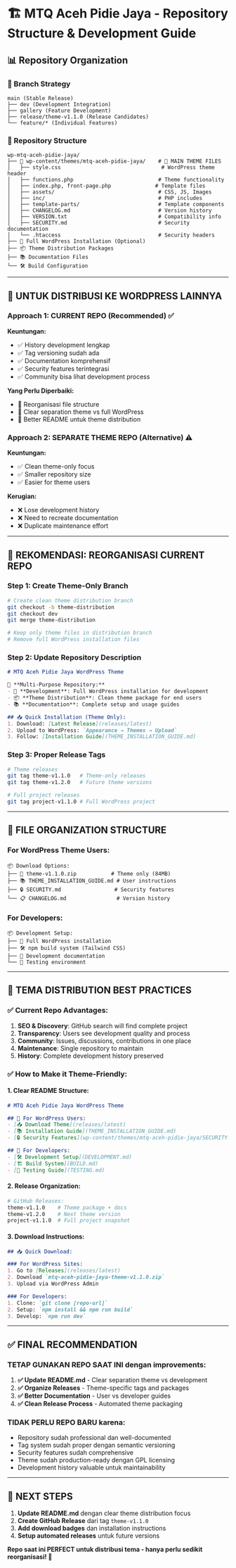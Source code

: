 # 🏗️ MTQ Aceh Pidie Jaya - Repository Structure & Development Guide

## 📊 **Repository Organization**

### **🌟 Branch Strategy**

```
main (Stable Release)
├── dev (Development Integration)
├── gallery (Feature Development)
├── release/theme-v1.1.0 (Release Candidates)
└── feature/* (Individual Features)
```

### **📁 Repository Structure**

```
wp-mtq-aceh-pidie-jaya/
├── 📂 wp-content/themes/mtq-aceh-pidie-jaya/    # 🎨 MAIN THEME FILES
│   ├── style.css                                # WordPress theme header
│   ├── functions.php                           # Theme functionality
│   ├── index.php, front-page.php              # Template files
│   ├── assets/                                 # CSS, JS, Images
│   ├── inc/                                    # PHP includes
│   ├── template-parts/                         # Template components
│   ├── CHANGELOG.md                            # Version history
│   ├── VERSION.txt                             # Compatibility info
│   ├── SECURITY.md                             # Security documentation
│   └── .htaccess                               # Security headers
├── 📂 Full WordPress Installation (Optional)
├── 📦 Theme Distribution Packages
├── 📚 Documentation Files
└── 🛠️ Build Configuration
```

---

## 🎯 **UNTUK DISTRIBUSI KE WORDPRESS LAINNYA**

### **Approach 1: CURRENT REPO (Recommended) ✅**

**Keuntungan:**
- ✅ History development lengkap
- ✅ Tag versioning sudah ada  
- ✅ Documentation komprehensif
- ✅ Security features terintegrasi
- ✅ Community bisa lihat development process

**Yang Perlu Diperbaiki:**
- 🔧 Reorganisasi file structure
- 🔧 Clear separation theme vs full WordPress
- 🔧 Better README untuk theme distribution

### **Approach 2: SEPARATE THEME REPO (Alternative) ⚠️**

**Keuntungan:**
- ✅ Clean theme-only focus
- ✅ Smaller repository size
- ✅ Easier for theme users

**Kerugian:**
- ❌ Lose development history
- ❌ Need to recreate documentation
- ❌ Duplicate maintenance effort

---

## 🚀 **REKOMENDASI: REORGANISASI CURRENT REPO**

### **Step 1: Create Theme-Only Branch**

```bash
# Create clean theme distribution branch
git checkout -b theme-distribution
git checkout dev
git merge theme-distribution

# Keep only theme files in distribution branch
# Remove full WordPress installation files
```

### **Step 2: Update Repository Description**

```markdown
# MTQ Aceh Pidie Jaya WordPress Theme

🎯 **Multi-Purpose Repository:**
- 🔧 **Development**: Full WordPress installation for development
- 📦 **Theme Distribution**: Clean theme package for end users
- 📚 **Documentation**: Complete setup and usage guides

## 📥 Quick Installation (Theme Only):
1. Download: [Latest Release](releases/latest)
2. Upload to WordPress: `Appearance → Themes → Upload`
3. Follow: [Installation Guide](THEME_INSTALLATION_GUIDE.md)
```

### **Step 3: Proper Release Tags**

```bash
# Theme releases
git tag theme-v1.1.0   # Theme-only releases
git tag theme-v1.2.0   # Future theme versions

# Full project releases  
git tag project-v1.1.0 # Full WordPress project
```

---

## 📂 **FILE ORGANIZATION STRUCTURE**

### **For WordPress Theme Users:**
```
📦 Download Options:
├── 🎨 theme-v1.1.0.zip           # Theme only (84MB)
├── 📚 THEME_INSTALLATION_GUIDE.md # User instructions  
├── 🔒 SECURITY.md                 # Security features
└── 📋 CHANGELOG.md                # Version history
```

### **For Developers:**
```
📦 Development Setup:
├── 🔧 Full WordPress installation
├── 🛠️ npm build system (Tailwind CSS)
├── 📖 Development documentation
└── 🧪 Testing environment
```

---

## 🎨 **TEMA DISTRIBUTION BEST PRACTICES**

### **✅ Current Repo Advantages:**
1. **SEO & Discovery**: GitHub search will find complete project
2. **Transparency**: Users see development quality and process  
3. **Community**: Issues, discussions, contributions in one place
4. **Maintenance**: Single repository to maintain
5. **History**: Complete development history preserved

### **✅ How to Make it Theme-Friendly:**

#### **1. Clear README Structure:**
```markdown
# MTQ Aceh Pidie Jaya WordPress Theme

## 🎯 For WordPress Users:
- [📥 Download Theme](releases/latest) 
- [📚 Installation Guide](THEME_INSTALLATION_GUIDE.md)
- [🔒 Security Features](wp-content/themes/mtq-aceh-pidie-jaya/SECURITY.md)

## 🔧 For Developers:
- [🛠️ Development Setup](DEVELOPMENT.md)
- [🏗️ Build System](BUILD.md)  
- [🧪 Testing Guide](TESTING.md)
```

#### **2. Release Organization:**
```bash
# GitHub Releases:
theme-v1.1.0    # Theme package + docs
theme-v1.2.0    # Next theme version
project-v1.1.0  # Full project snapshot
```

#### **3. Download Instructions:**
```markdown
## 📥 Quick Download:

### For WordPress Sites:
1. Go to [Releases](releases/latest)
2. Download `mtq-aceh-pidie-jaya-theme-v1.1.0.zip`
3. Upload via WordPress Admin

### For Developers:  
1. Clone: `git clone [repo-url]`
2. Setup: `npm install && npm run build`
3. Develop: `npm run dev`
```

---

## ✅ **FINAL RECOMMENDATION**

### **TETAP GUNAKAN REPO SAAT INI** dengan improvements:

1. **✅ Update README.md** - Clear separation theme vs development
2. **✅ Organize Releases** - Theme-specific tags and packages  
3. **✅ Better Documentation** - User vs developer guides
4. **✅ Clean Release Process** - Automated theme packaging

### **TIDAK PERLU REPO BARU** karena:
- Repository sudah professional dan well-documented
- Tag system sudah proper dengan semantic versioning
- Security features sudah comprehensive  
- Theme sudah production-ready dengan GPL licensing
- Development history valuable untuk maintainability

---

## 🚀 **NEXT STEPS**

1. **Update README.md** dengan clear theme distribution focus
2. **Create GitHub Release** dari tag `theme-v1.1.0` 
3. **Add download badges** dan installation instructions
4. **Setup automated releases** untuk future versions

**Repo saat ini PERFECT untuk distribusi tema - hanya perlu sedikit reorganisasi! 🎯**
